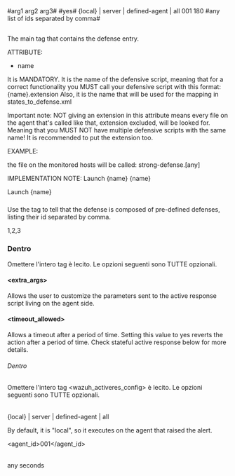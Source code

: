 <defenses-definition>
    <!-- List every defense node replicating this syntax -->
    <defense name="#any def name#" id="#any number#">
        <command> <!-- OPTIONAL Start of the Wazuh "command" configuration for the defense -->
            <extra_args>#arg1 arg2 arg3#</extra_args> <!-- OPTIONAL This is Wazuh's <extra_args> tag in command. The arguments for the defensive script. -->
            <timeout_allowed>#yes#</timeout_allowed>  <!-- OPTIONAL Activate the <timeout> tag inside of the next <wazuh_activeres_config> -->
        </command>
        <active-response> <!-- OPTIONAL Start of the Wazuh "active-response" configuration for the defense -->
            <location>{local} | server | defined-agent | all</location> <!-- OPTIONAL Specify where to execute the script once the node is reached -->
            <agent_id>001</agent_id> <!-- OPTIONAL Only with "defined-agent" declared in <location> -->
            <timeout>180</timeout> <!-- OPTIONAL Seconds after which the response is reverted. You must have <timeout_allowed> on the command section -->
        </active-response> 
    </defense>
    <!-- After defining some defenses, if you need a combination of them -->
    <defense name="any def name#">
        <defenses-together>#any list of ids separated by comma#</defenses-together>
        <!-- Do NOT add other tags here -->
    </defense>
</defenses-definition>



## <defense>

The main tag that contains the defense entry.

ATTRIBUTE:

- name

It is MANDATORY.
It is the name of the defensive script, meaning that for a correct functionality you MUST
call your defensive script with this format:
{name}.extension
Also, it is the name that will be used for the mapping in states_to_defense.xml

Important note:
NOT giving an extension in this attribute means every file on the agent that's called like that, extension excluded, will be looked for.
Meaning that you MUST NOT have multiple defensive scripts with the same name!
It is recommended to put the extension too.

EXAMPLE:
<defense name="strong-defense">

the file on the monitored hosts will be called:
strong-defense.[any]

IMPLEMENTATION NOTE:
<command>
    <name>Launch {name}</name>
    <executable>{name}</executable>
<command>

<active-response>
    <command>Launch {name}</command>
</active-response>


### <defenses-together>

Use the tag to tell that the defense is composed of pre-defined defenses,
listing their id separated by comma.

<defense name="Union of 1 2 3">
    <defenses-together>1,2,3</defenses-together>
</defense>


### Dentro <command>
Omettere l'intero tag <command> è lecito.
Le opzioni seguenti sono TUTTE opzionali.

#### <extra_args>

Allows the user to customize the parameters sent to the active response script living on the agent side.

#### <timeout_allowed>

Allows a timeout after a period of time. Setting this value to yes reverts the action after a period of time. Check stateful active response below for more details.

###### Dentro <active-response>
Omettere l'intero tag <wazuh_activeres_config> è lecito.
Le opzioni seguenti sono TUTTE opzionali.

######  <location>

{local} | server | defined-agent | all

By default, it is "local", so it executes on the agent that raised the alert.

<agent_id>001</agent_id> <!-- Only with "defined-agent" declared in <location> -->

###### <timeout>
any seconds
 <!-- Seconds after which the response is reverted -->